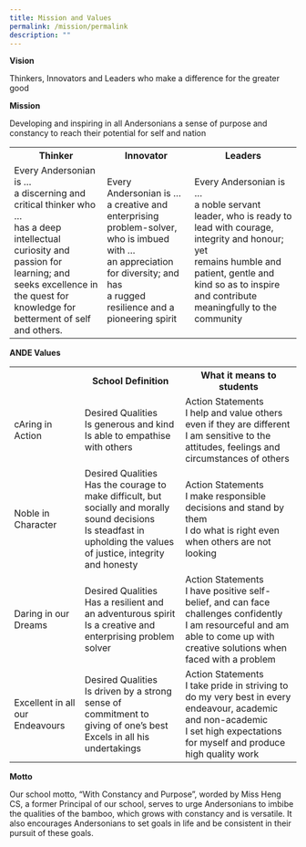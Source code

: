 ```yaml
---
title: Mission and Values
permalink: /mission/permalink
description: ""
---
```



**Vision**

Thinkers, Innovators and Leaders who make a difference for the greater good

**Mission**

Developing and inspiring in all Andersonians a sense of purpose and constancy to reach their potential for self and nation

<table>
  <tr>
    <th>Thinker</th>
    <th>Innovator</th>
    <th>Leaders</th>
  </tr>
  <tr>
    <td>Every Andersonian is … 
			<br>a discerning and critical thinker who …
<br>has a deep intellectual curiosity and passion
for learning; and
<br>seeks excellence in the quest for knowledge
for betterment of self and others.</td>
    <td>Every Andersonian is …
<br>a creative and enterprising problem-solver, who is
imbued with …
 <br>an appreciation for diversity; and has
 <br>a rugged resilience and a pioneering spirit</td>
    <td>Every Andersonian is …
<br>a noble servant leader, who is ready to
<br>lead with courage, integrity and honour; yet
<br>remains humble and patient, gentle and kind so as to
inspire and contribute meaningfully to the community</td>
  </tr>
</table>

**ANDE Values**

<table>
  <tr>
    <th></th>
    <th>School Definition</th>
    <th>What it means to students</th>
  </tr>
  <tr>
		<tr>
    <td>cAring in Action</td>
    <td>Desired Qualities
			<br>Is generous and kind
<br>Is able to empathise with others
			</td>
    <td>Action Statements
<br>I help and value others even if they are different
<br>I am sensitive to the attitudes, feelings and circumstances of others</td>
  </tr>
	  <tr>
		<tr>
    <td>Noble in Character</td>
    <td>Desired Qualities
<br>Has the courage to make difficult, but socially and morally sound decisions
<br>Is steadfast in upholding the values of justice, integrity and honesty
			</td>
    <td>Action Statements
<br>I make responsible decisions and stand by them
<br>I do what is right even when others are not looking</td>
  </tr>
			<tr>
    <td>Daring in our Dreams</td>
    <td>Desired Qualities
<br>Has a resilient and an adventurous spirit
<br>Is a creative and enterprising problem solver
			</td>
    <td>Action Statements
<br>I have positive self-belief, and can face challenges confidently
<br>I am resourceful and am able to come up with creative solutions when faced with a problem</td>
  </tr>
				<tr>
    <td>Excellent in all our Endeavours</td>
    <td>Desired Qualities
<br>Is driven by a strong sense of commitment to giving of one’s best
<br>Excels in all his undertakings
			</td>
    <td>Action Statements
<br>I take pride in striving to do my very best in every endeavour, academic and non-academic
<br>I set high expectations for myself and produce high quality work</td>
  </tr>
	</table>

**Motto**

Our school motto, “With Constancy and Purpose”, worded by Miss Heng CS, a former Principal of our school, serves to urge Andersonians to imbibe the qualities of the bamboo, which grows with constancy and is versatile. It also encourages Andersonians to set goals in life and be consistent in their pursuit of these goals.
